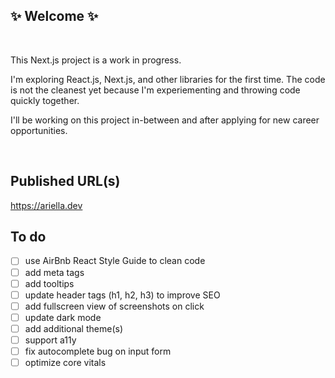 ## ✨ Welcome ✨
</br>

This Next.js project is a work in progress. 

I'm exploring React.js, Next.js, and other libraries for the first time. The code is not the cleanest yet because I'm experiementing and throwing code quickly together. 

I'll be working on this project in-between and after applying for new career opportunities.

</br>

## Published URL(s)

https://ariella.dev

## To do
- [ ] use AirBnb React Style Guide to clean code
- [ ] add meta tags
- [ ] add tooltips
- [ ] update header tags (h1, h2, h3) to improve SEO
- [ ] add fullscreen view of screenshots on click
- [ ] update dark mode
- [ ] add additional theme(s)
- [ ] support a11y 
- [ ] fix autocomplete bug on input form
- [ ] optimize core vitals
